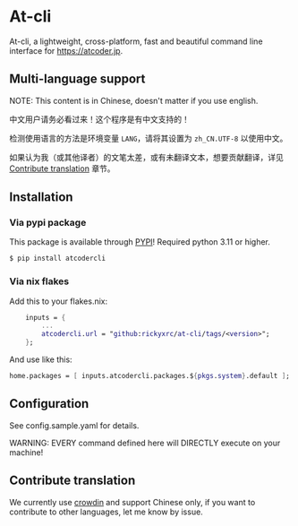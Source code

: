 # At-cli

At-cli, a lightweight, cross-platform, fast and beautiful command line interface for https://atcoder.jp.

## Multi-language support

NOTE: This content is in Chinese, doesn't matter if you use english.

中文用户请务必看过来！这个程序是有中文支持的！

检测使用语言的方法是环境变量 `LANG`，请将其设置为 `zh_CN.UTF-8` 以使用中文。

如果认为我（或其他译者）的文笔太差，或有未翻译文本，想要贡献翻译，详见 [Contribute translation](#contribute-translation) 章节。

## Installation

### Via pypi package

This package is available through [PYPI](https://pypi.org/project/atcodercli/)! Required python 3.11 or higher.

```sh
$ pip install atcodercli
```

### Via nix flakes

Add this to your flakes.nix:

```nix
    inputs = {
        ...
        atcodercli.url = "github:rickyxrc/at-cli/tags/<version>";
    };
```

And use like this:

```nix
home.packages = [ inputs.atcodercli.packages.${pkgs.system}.default ];
```

## Configuration

See config.sample.yaml for details.

WARNING: EVERY command defined here will DIRECTLY execute on your machine!

## Contribute translation

We currently use [crowdin](https://crowdin.com/project/atcodercli) and support Chinese only, if you want to contribute to other languages, let me know by issue.

